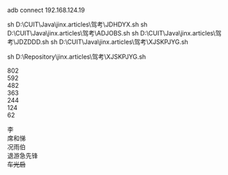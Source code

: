 adb connect 192.168.124.19

sh D:\\CUIT\\Java\\jinx.articles\\驾考\\JDHDYX.sh
sh D:\\CUIT\\Java\\jinx.articles\\驾考\\ADJOBS.sh
sh D:\\CUIT\\Java\\jinx.articles\\驾考\\JDZDDD.sh
sh D:\\CUIT\\Java\\jinx.articles\\驾考\\XJSKPJYG.sh

sh D:\\Repository\\jinx.articles\\驾考\\XJSKPJYG.sh

802  
592  
482  
363  
244  
124  
62

李  
席和悌  
况雨伯  
退游急先锋  
~~车光启~~